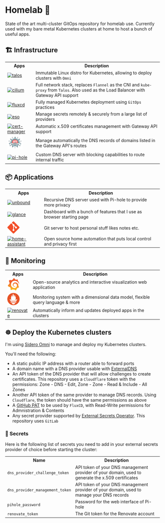 # Homelab 🏡

State of the art multi-cluster GitOps repository for homelab use. Currently used with my bare metal Kubernetes clusters
at home to host a bunch of useful apps.

## 🏗️ Infrastructure

<table>
  <tr>
    <th>Apps</th>
    <th>Description</th>
  </tr>
  <tr>
    <td><a href="https://talos.dev/" title="Talos" target="_blank"> <img src="https://avatars.githubusercontent.com/u/13804887" alt="talos" width="35" height="35" /></a></td>
    <td>Immutable Linux distro for Kubernetes, allowing to deploy clusters with <code>Omni</code></td>
  </tr>
  <tr>
    <td><a href="https://cilium.io/" title="Cilium" target="_blank"> <img src="https://avatars.githubusercontent.com/u/21054566" alt="cilium" width="40" height="40" /></a></td>
    <td>Full network stack, replaces <code>Flannel</code> as the CNI and <code>kube-proxy</code> from <code>Talos</code>. Also used as the Load Balancer with Gateway API support</td>
  </tr>
  <tr>
    <td><a href="https://fluxcd.io/" title="FluxCD" target="_blank"> <img src="https://avatars.githubusercontent.com/u/52158677" alt="fluxcd" width="50" height="40" /></a></td>
    <td>Fully managed Kubernetes deployment using <code>GitOps</code> practices</td>
  </tr>
  <tr>
    <td><a href="https://external-secrets.io/" title="External Secrets Operator" target="_blank"> <img src="https://avatars.githubusercontent.com/u/68335991" alt="eso" width="35" height="35" /></a></td>
    <td>Manage secrets remotely & securely from a large list of providers</td>
  </tr>
  <tr>
    <td><a href="https://cert-manager.io/" title="Cert-Manager" target="_blank"> <img src="https://avatars.githubusercontent.com/u/39950598" alt="cert-manager" width="40" height="40" /></a></td>
    <td>Automatic x.509 certificates management with Gateway API support</td>
  </tr>
  <tr>
    <td><a href="https://kubernetes-sigs.github.io/external-dns/latest/" title="ExternalDNS" target="_blank"> <img src="https://raw.githubusercontent.com/kubernetes-sigs/external-dns/master/docs/img/external-dns.png" alt="externaldns" width="50" height="45" /></a></td>
    <td>Manage automatically the DNS records of domains listed in the Gateway API's routes</td>
  </tr>
  <tr>
    <td><a href="https://pi-hole.net/" title="Pi-hole" target="_blank"> <img src="https://avatars.githubusercontent.com/u/16827203" alt="pi-hole" width="40" height="40" /></a></td>
    <td>Custom DNS server with blocking capabilities to route internal traffic</td>
  </tr>
</table>

## 📦 Applications

<table>
  <tr>
    <th>Apps</th>
    <th>Description</th>
  </tr>
  <tr>
    <td><a href="https://www.nlnetlabs.nl/projects/unbound/about/" title="Unbound" target="_blank"> <img src="https://netdata.cloud/img/unbound.png" alt="unbound" width="35" height="35" /></a></td>
    <td>Recursive DNS server used with Pi-hole to provide more privacy</td>
  </tr>
  <tr>
    <td><a href="https://github.com/glanceapp/glance" title="Glance" target="_blank"> <img src="https://avatars.githubusercontent.com/u/159397742" alt="glance" width="40" height="40" /></a></td>
    <td>Dashboard with a bunch of features that I use as browser starting page</td>
  </tr>
  <tr>
    <td><a href="https://git-scm.com/" title="Git" target="_blank"> <img src="https://raw.githubusercontent.com/devicons/devicon/refs/heads/master/icons/git/git-original.svg" alt="git" width="40" height="40" /></a></td>
    <td>Git server to host personal stuff likes notes etc.</td>
  </tr>
  <tr>
    <td><a href="https://www.home-assistant.io/" title="Home Assistant" target="_blank"> <img src="https://avatars.githubusercontent.com/u/13844975" alt="home-assistant" width="35" height="35" /></a></td>
    <td>Open source home automation that puts local control and privacy first</td>
  </tr>
</table>

## 🔭 Monitoring

<table>
  <tr>
    <th>Apps</th>
    <th>Description</th>
  </tr>
  <tr>
    <td><a href="https://grafana.com/" title="Grafana" target="_blank"> <img src="https://raw.githubusercontent.com/devicons/devicon/refs/heads/master/icons/grafana/grafana-original.svg" alt="graphana" width="40" height="40" /></a></td>
    <td>Open-source analytics and interactive visualization web application</td>
  </tr>
  <tr>
    <td><a href="https://prometheus.io/" title="Prometheus" target="_blank"> <img src="https://raw.githubusercontent.com/devicons/devicon/refs/heads/master/icons/prometheus/prometheus-original.svg" alt="prometheus" width="40" height="40" /></a></td>
    <td>Monitoring system with a dimensional data model, flexible query language & more</td>
  </tr>
  <tr>
    <td><a href="https://docs.mend.io/renovate/latest/" title="Renovate" target="_blank"> <img src="https://avatars.githubusercontent.com/u/38656520" alt="renovate" width="35" height="35" /></a></td>
    <td>Automatically inform and updates deployed apps in the clusters</td>
  </tr>
</table>

## ☸️ Deploy the Kubernetes clusters

I'm using [Sidero Omni](https://github.com/siderolabs/omni) to manage and deploy my Kubernetes clusters.

You'll need the following:

- A static public IP address with a router able to forward ports
- A domain name with a DNS provider usable with [ExternalDNS](https://kubernetes-sigs.github.io/external-dns/latest/#the-latest-release)
- An API token of the DNS provider that will allow challenges to create certificates. This repository uses a `Cloudflare` token with the permissions: Zone - DNS - Edit, Zone - Zone - Read & Include - All Zones
- Another API token of the same provider to manage DNS records. Using `Cloudflare`, the token should have the same
permissions as above
- A [GitHub PAT](https://github.com/settings/personal-access-tokens) to be used by `FluxCD`, with Read-Write permissions
for Admnistration & Contents
- Any secret provider supported by [External Secrets Operator](https://external-secrets.io/). This repository uses `GitLab`

### 🔑 Secrets

Here is the following list of secrets you need to add in your external secrets provider of choice before starting the
cluster:

<table>
  <tr>
    <th>Name</th>
    <th>Description</th>
  </tr>
  <tr>
    <td><code>dns_provider_challenge_token</code></td>
    <td>API token of your DNS management provider of your domain, used to generate the x.509 certificates</td>
  </tr>
  <tr>
    <td><code>dns_provider_management_token</code></td>
    <td>API token of your DNS management provider of your domain, used to manage your DNS records</td>
  </tr>
  <tr>
    <td><code>pihole_password</code></td>
    <td>Password for the web interface of Pi-hole</td>
  </tr>
  <tr>
    <td><code>renovate_token</code></td>
    <td>The Git token for the Renovate account</td>
  </tr>
</table>
